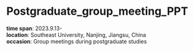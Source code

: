 # Postgraduate_group_meeting_PPT

**time span**: 2023.9.13-<br />
**location**: Southeast University, Nanjing, Jiangsu, China<br />
**occasion**: Group meetings during postgraduate studies<br />
